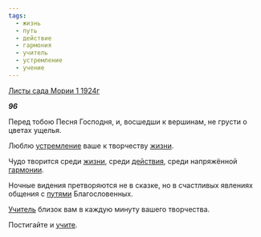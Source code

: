 ```yaml
---
tags:
  - жизнь
  - путь
  - действие
  - гармония
  - учитель
  - устремление
  - учение
---
```

[Листы сада Мории 1 1924г](https://127.0.0.1:4002/agni/1924)

___96___

Перед тобою Песня Господня, и, восшедши к вершинам, не грусти о цветах ущелья.   

Люблю [устремление](../../../tags/#устремление) ваше к творчеству [жизни](../../../tags/#жизнь).   

Чудо творится среди [жизни](../../../tags/#жизнь), среди [действия](../../../tags/#действие), среди напряжённой [гармонии](../../../tags/#гармония).   

Ночные видения претворяются не в сказке, но в счастливых явлениях общения с [путями](../../../tags/#путь) Благословенных.   

[Учитель](../../../tags/#учитель) близок вам в каждую минуту вашего творчества.   

Постигайте и [учите](../../../tags/#учение).   

